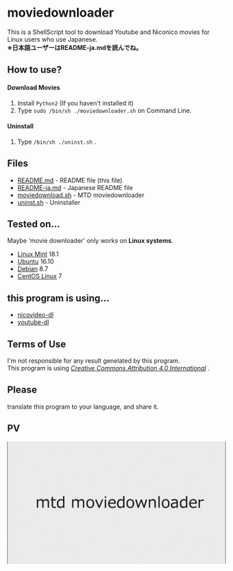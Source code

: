 # moviedownloader
This is a ShellScript tool to download Youtube and Niconico movies for Linux users who use Japanese.  
**※日本語ユーザーはREADME-ja.mdを読んでね。**
## How to use?
#### Download Movies
1. Install `Python2` (If you haven't installed it)
2. Type `sudo /bin/sh ./moviedownloader.sh` on Command Line.
#### Uninstall
1. Type `/bin/sh ./uninst.sh` .
## Files
* [README.md](README.md) - README file (this file)
* [README-ja.md](README-ja.md) - Japanese README file
* [moviedownload.sh](moviedownload.sh) - MTD moviedownloader
* [uninst.sh](uninst.sh) - Uninstaller
## Tested on...
Maybe 'movie downloader' only works on **Linux systems**.  
* [Linux Mint](https://linuxmint.com) 18.1
* [Ubuntu](https://ubuntu.com) 16.10
* [Debian](http://www.debian.org) 8.7
* [CentOS Linux](http://centos.org/) 7  

## this program is using...
* [nicovideo-dl](http://sourceforge.jp/projects/nicovideo-dl/)
* [youtube-dl](http://yt-dl.org/)
## Terms of Use
I'm not responsible for any result genelated by this program.  
This program is using *[Creative Commons Attribution 4.0 International](https://creativecommons.org/licenses/by/4.0/)* .
## Please
translate this program to your language, and share it.  
## PV
![PV](https://raw.githubusercontent.com/mtdtr/mtd-images/master/moviedownloader/moviedownloader.gif)
